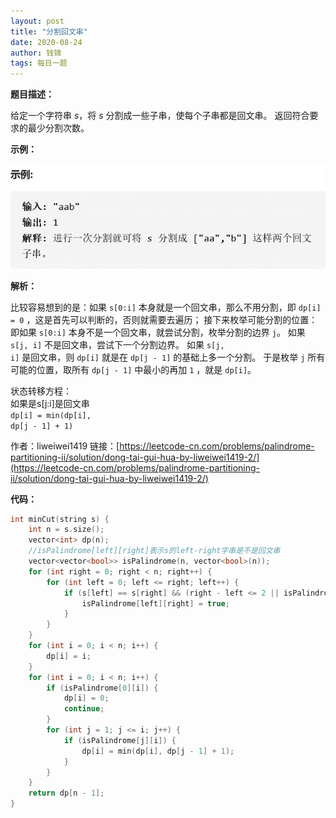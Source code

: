 ```yaml
---
layout: post
title: "分割回文串"
date: 2020-08-24
author: 钱锦
tags: 每日一题
---
```


**题目描述：**

给定一个字符串 $s$，将 $s$ 分割成一些子串，使每个子串都是回文串。
返回符合要求的最少分割次数。

**示例：**

![示例](/assets/img/20200824_02.png "示例")

**解析：**

比较容易想到的是：如果 <code>s[0:i]</code> 本身就是一个回文串，那么不用分割，即 <code>dp[i] = 0</code> ，这是首先可以判断的，否则就需要去遍历；
接下来枚举可能分割的位置：即如果 <code>s[0:i]</code> 本身不是一个回文串，就尝试分割，枚举分割的边界 <code>j</code>。
如果 <code>s[j, i]</code> 不是回文串，尝试下一个分割边界。
如果 <code>s[j, i]</code> 是回文串，则 <code>dp[i]</code> 就是在 <code>dp[j - 1]</code> 的基础上多一个分割。
于是枚举 <code>j</code> 所有可能的位置，取所有 <code>dp[j - 1]</code> 中最小的再加 <code>1</code> ，就是 <code>dp[i]</code>。

状态转移方程：<br>
如果是s[j:i]是回文串<br>
<code>dp[i] = min(dp[i], dp[j - 1] + 1)</code>

作者：liweiwei1419
链接：[https://leetcode-cn.com/problems/palindrome-partitioning-ii/solution/dong-tai-gui-hua-by-liweiwei1419-2/](https://leetcode-cn.com/problems/palindrome-partitioning-ii/solution/dong-tai-gui-hua-by-liweiwei1419-2/)


**代码：**

```cpp
int minCut(string s) {
    int n = s.size();
    vector<int> dp(n);
    //isPalindrome[left][right]表示s的left-right字串是不是回文串
    vector<vector<bool>> isPalindrome(n, vector<bool>(n));
    for (int right = 0; right < n; right++) {
        for (int left = 0; left <= right; left++) {
            if (s[left] == s[right] && (right - left <= 2 || isPalindrome[left + 1][right - 1])) {
                isPalindrome[left][right] = true;
            }
        }
    }
    for (int i = 0; i < n; i++) {
        dp[i] = i;
    }
    for (int i = 0; i < n; i++) {
        if (isPalindrome[0][i]) {
            dp[i] = 0;
            continue;
        }
        for (int j = 1; j <= i; j++) {
            if (isPalindrome[j][i]) {
                dp[i] = min(dp[i], dp[j - 1] + 1);
            }
        }
    }
    return dp[n - 1];
}
```
